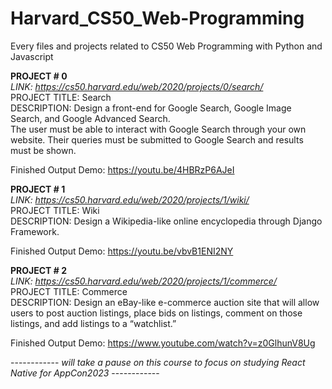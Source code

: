 # Harvard_CS50_Web-Programming
Every files and projects related to CS50 Web Programming with Python and Javascript

**PROJECT # 0**<br>
_LINK: https://cs50.harvard.edu/web/2020/projects/0/search/_ <br>
PROJECT TITLE: Search <br>
DESCRIPTION: Design a front-end for Google Search, Google Image Search, and Google Advanced Search. <br> The user must be able to interact with Google Search through your own website. Their queries must be submitted to Google Search and results must be shown.

Finished Output Demo: https://youtu.be/4HBRzP6AJeI

**PROJECT # 1**<br>
_LINK: https://cs50.harvard.edu/web/2020/projects/1/wiki/_ <br>
PROJECT TITLE: Wiki <br>
DESCRIPTION: Design a Wikipedia-like online encyclopedia through Django Framework.

Finished Output Demo: https://youtu.be/vbvB1ENI2NY

**PROJECT # 2**<br>
_LINK: https://cs50.harvard.edu/web/2020/projects/1/commerce/_ <br>
PROJECT TITLE: Commerce <br>
DESCRIPTION: Design an eBay-like e-commerce auction site that will allow users to post auction listings, place bids on listings, comment on those listings, and add listings to a “watchlist.”

Finished Output Demo: https://www.youtube.com/watch?v=z0GlhunV8Ug


----*-*-*-*-*-*--- _will take a pause on this course to focus on studying React Native for AppCon2023_ ---*-*-*-*-*-*----
